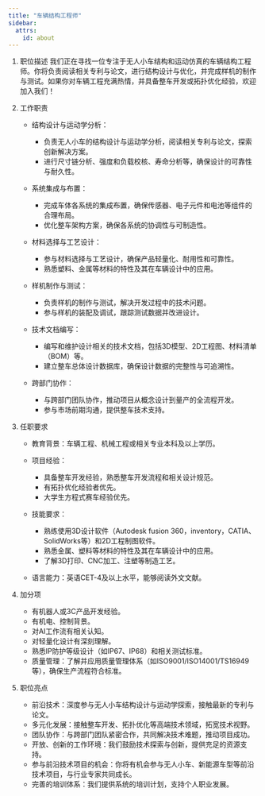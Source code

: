 ```yaml
---
title: "车辆结构工程师"
sidebar:
  attrs:
    id: about
---
```

1. 职位描述
我们正在寻找一位专注于无人小车结构和运动仿真的车辆结构工程师。你将负责阅读相关专利与论文，进行结构设计与优化，并完成样机的制作与测试。如果你对车辆工程充满热情，并具备整车开发或拓扑优化经验，欢迎加入我们！

1. 工作职责
   * 结构设计与运动学分析：
     * 负责无人小车的结构设计与运动学分析，阅读相关专利与论文，探索创新解决方案。
     * 进行尺寸链分析、强度和负载校核、寿命分析等，确保设计的可靠性与耐久性。

   * 系统集成与布置：
     * 完成车体各系统的集成布置，确保传感器、电子元件和电池等组件的合理布局。
     * 优化整车架构方案，确保各系统的协调性与可制造性。

   * 材料选择与工艺设计：
     * 参与材料选择与工艺设计，确保产品轻量化、耐用性和可靠性。
     * 熟悉塑料、金属等材料的特性及其在车辆设计中的应用。

   * 样机制作与测试：
     * 负责样机的制作与测试，解决开发过程中的技术问题。
     * 参与样机的装配及调试，跟踪测试数据并改进设计。

   * 技术文档编写：
     * 编写和维护设计相关的技术文档，包括3D模型、2D工程图、材料清单（BOM）等。
     * 建立整车总体设计数据库，确保设计数据的完整性与可追溯性。

   * 跨部门协作：
     * 与跨部门团队协作，推动项目从概念设计到量产的全流程开发。
     * 参与市场前期沟通，提供整车技术支持。

2.  任职要求
    * 教育背景：车辆工程、机械工程或相关专业本科及以上学历。
    * 项目经验：
      * 具备整车开发经验，熟悉整车开发流程和相关设计规范。
      * 有拓扑优化经验者优先。
      * 大学生方程式赛车经验优先。

    * 技能要求：
      *  熟练使用3D设计软件（Autodesk fusion 360，inventory，CATIA、SolidWorks等）和2D工程制图软件。
      *  熟悉金属、塑料等材料的特性及其在车辆设计中的应用。
      *  了解3D打印、CNC加工、注塑等制造工艺。
    * 语言能力：英语CET-4及以上水平，能够阅读外文文献。

3. 加分项
   * 有机器人或3C产品开发经验。
   * 有机电、控制背景。
   * 对AI工作流有相关认知。
   * 对轻量化设计有深刻理解。
   * 熟悉IP防护等级设计（如IP67、IP68）和相关测试标准。
   * 质量管理：了解并应用质量管理体系（如ISO9001/ISO14001/TS16949等），确保生产流程符合标准。


5. 职位亮点
   * 前沿技术：深度参与无人小车结构设计与运动学探索，接触最新的专利与论文。
   * 多元化发展：接触整车开发、拓扑优化等高端技术领域，拓宽技术视野。
   * 团队协作：与跨部门团队紧密合作，共同解决技术难题，推动项目成功。
   * 开放、创新的工作环境：我们鼓励技术探索与创新，提供充足的资源支持。
   * 参与前沿技术项目的机会：你将有机会参与无人小车、新能源车型等前沿技术项目，与行业专家共同成长。
   * 完善的培训体系：我们提供系统的培训计划，支持个人职业发展。



